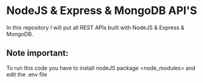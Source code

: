 # NodeJS & Express & MongoDB API'S

In this repository I will put all REST APIs built with NodeJS & Express & MongoDB.

## Note important:

To run this code you have to install nodeJS package <node_modules> and edit the .env file
